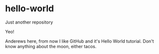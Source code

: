 # hello-world
Just another repository

Yeo!

Anderews here, from now I like GitHub and it's Hello World tutorial.
Don't know anything about the moon, either tacos.

